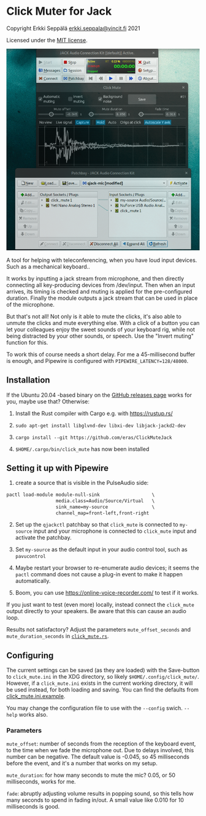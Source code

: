 # Click Muter for Jack

Copyright Erkki Seppälä <erkki.seppala@vincit.fi> 2021

Licensed under the [MIT license](LICENSE.MIT).

![Screenshot of ClickMuteJack with Jack Qjackctl and its patch bay](doc/screenshot.png)

A tool for helping with teleconferencing, when you have loud input
devices. Such as a mechanical keyboard..

It works by inputting a jack stream from microphone, and then directly
connecting all key-producing devices from /dev/input. Then when an
input arrives, its timing is checked and muting is applied for the
pre-configured duration. Finally the module outputs a jack stream that
can be used in place of the microphone.

But that's not all! Not only is it able to mute the clicks, it's also
able to unmute the clicks and mute everything else. With a click of a
button you can let your colleagues enjoy the sweet sounds of your
keyboard rig, while not being distracted by your other sounds, or
speech. Use the "Invert muting" function for this.

To work this of course needs a short delay. For me a 45-millisecond
buffer is enough, and Pipewire is configured with
`PIPEWIRE_LATENCY=128/48000`.

## Installation

If the Ubuntu 20.04 -based binary on the [GitHub releases
page](../../releases/latest/) works for you, maybe use that?
Otherwise:

1) Install the Rust compiler with Cargo e.g. with https://rustup.rs/

2) `sudo apt-get install libglvnd-dev libxi-dev libjack-jackd2-dev`

3) `cargo install --git https://github.com/eras/ClickMuteJack`

4) `$HOME/.cargo/bin/click_mute` has now been installed

## Setting it up with Pipewire

1) create a source that is visible in the PulseAudio side:

```
pactl load-module module-null-sink                   \
                  media.class=Audio/Source/Virtual   \
                  sink_name=my-source                \
                  channel_map=front-left,front-right
```

2) Set up the `qjackctl` patchbay so that `click_mute` is connected
to `my-source` input and your microphone is connected to `click_mute`
input and activate the patchbay.

3) Set `my-source` as the default input in your audio control tool, such as
`pavucontrol`

4) Maybe restart your browser to re-enumerate audio devices; it seems
the `pactl` command does not cause a plug-in event to make it happen
automatically.

5) Boom, you can use https://online-voice-recorder.com/ to test if it
works.

If you just want to test (even more) locally, instead connect the
`click_mute` output directly to your speakers. Be aware that this can
cause an audio loop.

Results not satisfactory? Adjust the parameters `mute_offset_seconds`
and `mute_duration_seconds` in [`click_mute.rs`](src/click_mute.rs).

## Configuring

The current settings can be saved (as they are loaded) with the
Save-button to `click_mute.ini` in the XDG directory, so likely
`$HOME/.config/click_mute/`. However, if a `click_mute.ini` exists in
the current working directory, it will be used instead, for both
loading and saving. You can find the defaults from
[click_mute.ini.example](click_mute.ini.example).

You may change the configuration file to use with the `--config`
swich. `--help` works also.

### Parameters

`mute_offset`: number of seconds from the reception of the keyboard
event, to the time when we fade the microphone out. Due to delays
involved, this number can be negative. The default value is -0.045, so
45 milliseconds before the event, and it's a number that works on my
setup.

`mute_duration`: for how many seconds to mute the mic? 0.05, or 50
milliseconds, works for me.

`fade`: abruptly adjusting volume results in popping sound, so this
tells how many seconds to spend in fading in/out. A small value like
0.010 for 10 milliseconds is good.
